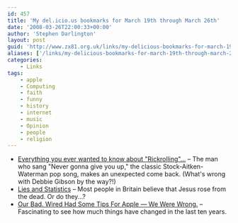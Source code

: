 ```yaml
---
id: 457
title: 'My del.icio.us bookmarks for March 19th through March 26th'
date: '2008-03-26T22:00:33+00:00'
author: 'Stephen Darlington'
layout: post
guid: 'http://www.zx81.org.uk/links/my-delicious-bookmarks-for-march-19th-through-march-26th.html'
aliases: ['/links/my-delicious-bookmarks-for-march-19th-through-march-26th.html']
categories:
    - Links
tags:
    - apple
    - Computing
    - faith
    - funny
    - history
    - internet
    - music
    - Opinion
    - people
    - religion
---
```


- [Everything you ever wanted to know about "Rickrolling"…](http://latimesblogs.latimes.com/webscout/2008/03/rick-astley-kin.html) – The man who sang "Never gonna give you up," the classic Stock-Aitken-Waterman pop song, makes an unexpected come back. (What's wrong with Debbie Gibson by the way?!)
- [Lies and Statistics](http://athinkingman.wordpress.com/2008/03/23/lies-and-statistics/#comment-1898) – Most people in Britain believe that Jesus rose from the dead. Or do they…?
- [Our Bad. Wired Had Some Tips For Apple — We Were Wrong.](http://www.wired.com/techbiz/it/magazine/16-04/bz_apple_ourbad) – Fascinating to see how much things have changed in the last ten years.